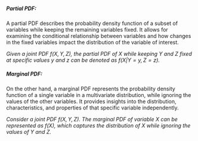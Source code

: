 ##### Partial PDF:
A partial PDF describes the probability density function of a subset of variables while keeping the remaining variables fixed. It allows for examining the conditional relationship between variables and how changes in the fixed variables impact the distribution of the variable of interest.

*Given a joint PDF $f(X, Y, Z)$, the partial PDF of $X$ while keeping $Y$ and $Z$ fixed at specific values $y$ and $z$ can be denoted as $f(X|Y=y, Z=z)$.*

##### Marginal PDF:
On the other hand, a marginal PDF represents the probability density function of a single variable in a multivariate distribution, while ignoring the values of the other variables. It provides insights into the distribution, characteristics, and properties of that specific variable independently.

*Consider a joint PDF $f(X, Y, Z)$. The marginal PDF of variable $X$ can be represented as $f(X)$, which captures the distribution of $X$ while ignoring the values of $Y$ and $Z$.*
